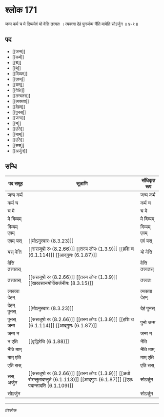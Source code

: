 # श्लोक 171

जन्म कर्म च मे दिव्यमेवं यो वेत्ति तत्त्वतः ।
त्यक्त्वा देहं पुनर्जन्म नैति मामेति सोऽर्जुन ॥ ४-९॥


## पद 

- [[जन्म]]
- [[कर्म]]
- [[च]]
- [[मे]]
- [[दिव्यम्]]
- [[एवम्]]
- [[यस्]]
- [[वेत्ति]]
- [[तत्त्वतस्]]
- [[त्यक्त्वा]]
- [[देहम्]]
- [[पुनस्]]
- [[जन्म]]
- [[न]]
- [[एति]]
- [[माम्]]
- [[एति]]
- [[सस्]]
- [[अर्जुन]]

## सन्धि

| पद समूह | सूत्राणि | संधिकृत रूप |
| ----- | ----- | ----- |
| जन्म कर्म |  | जन्म कर्म |
| कर्म च |  | कर्म च |
| च मे |  | च मे |
| मे दिव्यम् |  | मे दिव्यम् |
| दिव्यम् एवम् |  | दिव्यम् एवम् |
| एवम् यस् |  [[मोऽनुस्वारः (8.3.23)]] | एवं यस् |
| यस् वेत्ति |  [[ससजुषो रुः (8.2.66)]] [[तस्य लोपः (1.3.9)]] [[हशि च (6.1.114)]] [[आद्गुणः (6.1.87)]] | यो वेत्ति |
| वेत्ति तत्त्वतस् |  | वेत्ति तत्त्वतस् |
| तत्त्वतस् |  [[ससजुषो रुः (8.2.66)]] [[तस्य लोपः (1.3.9)]] [[खरवसानयोर्विसर्जनीयः (8.3.15)]] | तत्त्वतः |
| त्यक्त्वा देहम् |  | त्यक्त्वा देहम् |
| देहम् पुनस् |  [[मोऽनुस्वारः (8.3.23)]] | देहं पुनस् |
| पुनस् जन्म |  [[ससजुषो रुः (8.2.66)]] [[तस्य लोपः (1.3.9)]] [[हशि च (6.1.114)]] [[आद्गुणः (6.1.87)]] | पुनो जन्म |
| जन्म न |  | जन्म न |
| न एति |  [[वृद्धिरेचि (6.1.88)]] | नैति |
| नैति माम् |  | नैति माम् |
| माम् एति |  | माम् एति |
| एति सस् |  | एति सस् |
| सस् अर्जुन |  [[ससजुषो रुः (8.2.66)]] [[तस्य लोपः (1.3.9)]] [[अतो रोरप्लुतादप्लुते (6.1.113)]] [[आद्गुणः (6.1.87)]] [[एङः पदान्तादति (6.1.109)]] | सोऽर्जुन |
| सोऽर्जुन |  | सोऽर्जुन |


---

#श्लोक